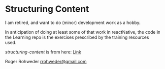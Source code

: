 # Structuring Content

I am retired, and want to do (minor) development work as a hobby. 

In anticipation of doing at least some of that work in reactNative, the code in the Learning repo is the exercises prescribed by the training resources used.

*structuring-content* is from here:
[Link](https://developer.mozilla.org/en-US/docs/Learn/HTML/Introduction_to_HTML/Structuring_a_page_of_content)

Roger Rohweder
rrohweder@gmail.com
